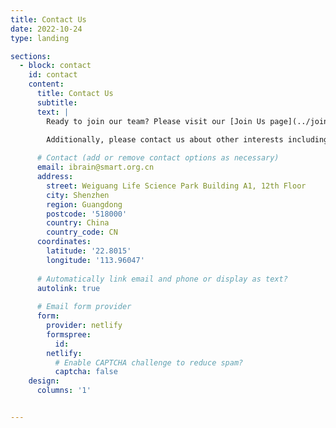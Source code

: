 ```yaml
---
title: Contact Us
date: 2022-10-24
type: landing

sections:
  - block: contact
    id: contact
    content:
      title: Contact Us
      subtitle:
      text: |
        Ready to join our team? Please visit our [Join Us page](../join-us/) or  write directly about possible positions and/or questions.
        
        Additionally, please contact us about other interests including collaborations.

      # Contact (add or remove contact options as necessary)
      email: ibrain@smart.org.cn
      address:
        street: Weiguang Life Science Park Building A1, 12th Floor
        city: Shenzhen
        region: Guangdong
        postcode: '518000'
        country: China
        country_code: CN
      coordinates:
        latitude: '22.8015'
        longitude: '113.96047'
    
      # Automatically link email and phone or display as text?
      autolink: true
    
      # Email form provider
      form:
        provider: netlify
        formspree:
          id:
        netlify:
          # Enable CAPTCHA challenge to reduce spam?
          captcha: false
    design:
      columns: '1'


---
```


